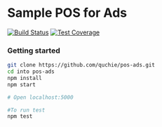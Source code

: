 # Sample POS for Ads
[![Build Status](https://travis-ci.org/quchie/pos-ads.svg?branch=master)](https://travis-ci.org/quchie/pos-ads)
[![Test Coverage](https://codeclimate.com/github/quchie/pos-ads/badges/coverage.svg)](https://codeclimate.com/github/quchie/pos-ads/coverage)
### Getting started
```bash
git clone https://github.com/quchie/pos-ads.git 
cd into pos-ads
npm install
npm start

# Open localhost:5000

#To run test
npm test
```
